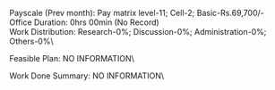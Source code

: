 Payscale (Prev month): Pay matrix level-11; Cell-2; Basic-Rs.69,700/-\
Office Duration: 0hrs 00min (No Record)\
Work Distribution: Research-0%; Discussion-0%; Administration-0%; Others-0%\

Feasible Plan:
NO INFORMATION\

Work Done Summary:
NO INFORMATION\
